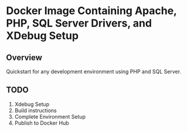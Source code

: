 # Docker Image Containing Apache, PHP, SQL Server Drivers, and XDebug Setup

## Overview
Quickstart for any development environment using PHP and SQL Server.

## TODO
1. Xdebug Setup  
2. Build instructions  
3. Complete Environment Setup  
4. Publish to Docker Hub  